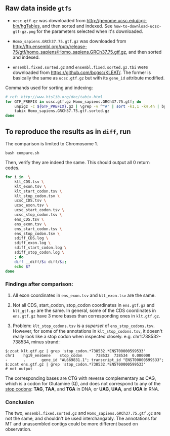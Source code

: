 ## Raw data inside `gtfs`

* `ucsc.gtf.gz` was downloaded from http://genome.ucsc.edu/cgi-bin/hgTables, and
then sorted and indexed. See `how-to-download-ucsc-gtf-gz.png` for the
parameters selected when it's downloaded.

* `Homo_sapiens.GRCh37.75.gtf.gz` was downloaded from
http://ftp.ensembl.org/pub/release-75/gtf/homo_sapiens/Homo_sapiens.GRCh37.75.gtf.gz,
and then sorted and indexed.

* `ensembl.fixed.sorted.gz` and `ensembl.fixed.sorted.gz.tbi` were downloaded from
https://github.com/bcgsc/KLEAT/. The former is basically the same as
`ucsc.gtf.gz` but with its `gene_id` attribute modified.

Commands used for sorting and indexing:
```bash
# ref: http://www.htslib.org/doc/tabix.html
for GTF_PREFIX in ucsc.gtf.gz Homo_sapiens.GRCh37.75.gtf; do 
    unpigz -c ${GTF_PREFIX}.gz | \grep -v ^"#" | sort -k1,1 -k4,4n | bgzip > ${GTF_PREFIX}.sorted.gz
    tabix Homo_sapiens.GRCh37.75.gtf.sorted.gz
done
```

## To reproduce the results as in `diff`, run 

The comparison is limited to Chromosome 1.
```
bash compare.sh
```

Then, verify they are indeed the same. This should output all 0 return codes.

```bash
for i in  \
    klt_CDS.tsv \
    klt_exon.tsv \
    klt_start_codon.tsv \
    klt_stop_codon.tsv \
    ucsc_CDS.tsv \
    ucsc_exon.tsv \
    ucsc_start_codon.tsv \
    ucsc_stop_codon.tsv \
    ens_CDS.tsv \
    ens_exon.tsv \
    ens_start_codon.tsv \
    ens_stop_codon.tsv \
    sdiff_CDS.log \
    sdiff_exon.log \
    sdiff_start_codon.log \
    sdiff_stop_codon.log \
    ; do
    diff __diff/$i diff/$i;
    echo $?
done
```

### Findings after comparison:

1. All exon coordinates in `ens_exon.tsv` and `klt_exon.tsv` are the same.

2. Not all CDS, start\_codon, stop\_codon coordinates in `ens.gtf.gz` and
`klt_gtf.gz` are the same. In general, some of the CDS coordinates in
`ens.gtf.gz` have 3 more bases than corresponding ones in `klt.gtf.gz`.

3. Problem: `klt_stop_codons.tsv` is a *superset* of `ens_stop_codons.tsv`.
However, for some of the annotations in `klt_stop_codons.tsv`, it doesn't really
look like a stop codon when inspected closely. e.g. chr1:738532-738534, minus
strand:

```
$:zcat klt.gtf.gz | grep 'stop_codon.*738532.*ENST00000599533'
chr1    hg19_ensGene    stop_codon      738532  738534  0.000000        -       .       gene_id "AL669831.1"; transcript_id "ENST00000599533";
$:zcat ens.gtf.gz | grep 'stop_codon.*738532.*ENST00000599533'
# not output
```

The corresponding bases are CTG with reverse complementary as CAG, which is a
codon for Glutamine (Q), and does not correspond to any of the
[stop codons](https://en.wikipedia.org/wiki/Stop_codon): **TAG**, **TAA**, and
**TGA** in DNA, or **UAG**, **UAA**, and **UGA** in RNA.

<!-- This is very likely due to frame/phase -->
<!-- 4. Problem: this is common to both `klt_stop_codons.tsv` and -->
<!-- `ens_stop_codons.tsv`: some of the stop codons are only two bp (e.g. -->
<!-- chr1:1203242-1203243). Not sure why. -->


### Conclusion

The two, `ensembl.fixed.sorted.gz` and `Homo_sapiens.GRCh37.75.gtf.gz` are not
the same, and shouldn't be used interchangably. The annotations for MT and
unassembled contigs could be more different based on observation.
